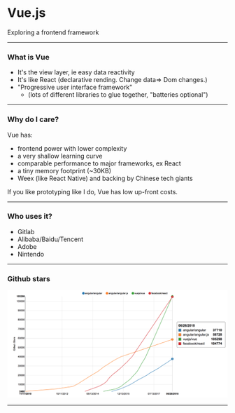 # Vue.js

Exploring a frontend framework

---

### What is Vue

- It's the view layer, ie easy data reactivity
- It's like React (declarative rending.  Change data=> Dom changes.)
- "Progressive user interface framework"
    - (lots of different libraries to glue together, "batteries optional")

---

### Why do I care?

Vue has:

- frontend power with lower complexity
- a very shallow learning curve
- comparable performance to major frameworks, ex React
- a tiny memory footprint (~30KB)
- Weex (like React Native) and backing by Chinese tech giants

If you like prototyping like I do, Vue has low up-front costs.

---

### Who uses it?

- Gitlab
- Alibaba/Baidu/Tencent
- Adobe
- Nintendo

---

### Github stars


![Stars by library](img/stars.png)

---
